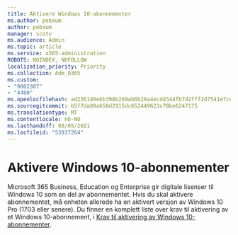 ```yaml
---
title: Aktivere Windows 10-abonnementer
ms.author: pebaum
author: pebaum
manager: scotv
ms.audience: Admin
ms.topic: article
ms.service: o365-administration
ROBOTS: NOINDEX, NOFOLLOW
localization_priority: Priority
ms.collection: Adm_O365
ms.custom:
- "9002307"
- "4480"
ms.openlocfilehash: ad236140ebb398b269ab6b28a4ecd4544fb7d2fff2d7541e7ce481c13fd7afa6
ms.sourcegitcommit: b5f7da89a650d2915dc652449623c78be6247175
ms.translationtype: MT
ms.contentlocale: nb-NO
ms.lasthandoff: 08/05/2021
ms.locfileid: "53937264"
---
```

# <a name="activating-windows-10-subscriptions"></a>Aktivere Windows 10-abonnementer

Microsoft 365 Business, Education og Enterprise gir digitale lisenser til Windows 10 som en del av abonnementet. Hvis du skal aktivere abonnementet, må enheten allerede ha en aktivert versjon av Windows 10 Pro (1703 eller senere). Du finner en komplett liste over krav til aktivering av et Windows 10-abonnement, i [Krav til aktivering av Windows 10-abonnementer](https://docs.microsoft.com/windows/deployment/windows-10-subscription-activation#requirements).
